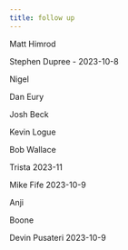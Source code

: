 ```yaml
---
title: follow up
---
```


Matt Himrod

Stephen Dupree - 2023-10-8

Nigel 

Dan Eury

Josh Beck

Kevin Logue

Bob Wallace

Trista 2023-11

Mike Fife 2023-10-9

Anji

Boone

Devin Pusateri 2023-10-9
